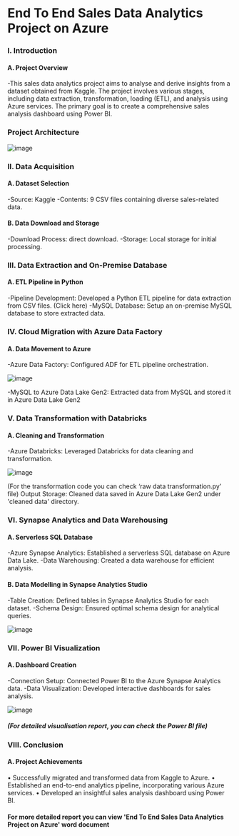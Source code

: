 # End To End Sales Data Analytics Project on Azure

### I. Introduction
#### A. Project Overview
-This sales data analytics project aims to analyse and derive insights from a dataset obtained from Kaggle. The project involves various stages, including data extraction, transformation, loading (ETL), and analysis using Azure services. The primary goal is to create a comprehensive sales analysis dashboard using Power BI.

### Project Architecture

 ![image](https://github.com/Alankbiju3988/Azure-End-to-End-Data-Anlaytics-Project/assets/97218077/5951a35c-5738-4177-b511-e03a30cf4919)


### II. Data Acquisition
#### A. Dataset Selection
-Source: Kaggle
-Contents: 9 CSV files containing diverse sales-related data.
#### B. Data Download and Storage
-Download Process: direct download.
-Storage: Local storage for initial processing.
### III. Data Extraction and On-Premise Database
#### A. ETL Pipeline in Python
-Pipeline Development: Developed a Python ETL pipeline for data extraction from CSV files. (Click here)
-MySQL Database: Setup an on-premise MySQL database to store extracted data.
### IV. Cloud Migration with Azure Data Factory
#### A. Data Movement to Azure
-Azure Data Factory: Configured ADF for ETL pipeline orchestration.

 ![image](https://github.com/Alankbiju3988/Azure-End-to-End-Data-Anlaytics-Project/assets/97218077/5ac7b2bd-ff0a-43ff-8c3b-108e7124cb8f)

-MySQL to Azure Data Lake Gen2: Extracted data from MySQL and stored it in Azure Data Lake Gen2 
### V. Data Transformation with Databricks
#### A. Cleaning and Transformation
-Azure Databricks: Leveraged Databricks for data cleaning and transformation.

![image](https://github.com/Alankbiju3988/Azure-End-to-End-Data-Anlaytics-Project/assets/97218077/5a401533-ebbb-43b0-9d6d-7371bad7a1e0)
 
(For the transformation code you can check ‘raw data transformation.py’ file)
Output Storage: Cleaned data saved in Azure Data Lake Gen2 under 'cleaned data' directory.
### VI. Synapse Analytics and Data Warehousing
#### A. Serverless SQL Database
-Azure Synapse Analytics: Established a serverless SQL database on Azure Data Lake.
-Data Warehousing: Created a data warehouse for efficient analysis.
#### B. Data Modelling in Synapse Analytics Studio
-Table Creation: Defined tables in Synapse Analytics Studio for each dataset.
-Schema Design: Ensured optimal schema design for analytical queries.
 
![image](https://github.com/Alankbiju3988/Azure-End-to-End-Data-Anlaytics-Project/assets/97218077/775c3e83-2989-4eb7-bc69-e166700486b0)


### VII. Power BI Visualization
#### A. Dashboard Creation
-Connection Setup: Connected Power BI to the Azure Synapse Analytics data.
-Data Visualization: Developed interactive dashboards for sales analysis.

![image](https://github.com/Alankbiju3988/Azure-End-to-End-Data-Anlaytics-Project/assets/97218077/534be38d-1da3-469a-93b2-ba06c48f8c37)

 
##### (For detailed visualisation report, you can check the Power BI file)

### VIII. Conclusion
#### A. Project Achievements
•	Successfully migrated and transformed data from Kaggle to Azure.
•	Established an end-to-end analytics pipeline, incorporating various Azure services.
•	Developed an insightful sales analysis dashboard using Power BI.

#### For more detailed report you can view 'End To End Sales Data Analytics Project on Azure' word document

